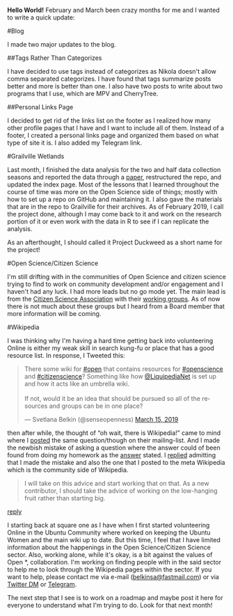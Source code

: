 <!--
.. title: March 2018 Update
.. slug: march-2018-update
.. date: 2019-03-20 16:37:44 UTC-04:00
.. tags: News, Grailville Wetlands, Open Science, Citizen Science, Wikipedia
.. category: 
.. link: 
.. description: 
.. type: text
-->

**Hello World!** February and March been crazy months for me and I wanted to write a quick update:

#Blog

I made two major updates to the blog.

##Tags Rather Than Categorizes

I have decided to use tags instead of categorizes as Nikola doesn't allow comma separated categorizes. I have found that tags summarize posts better and more is better than one. I also have two posts to write about two programs that I use, which are MPV and CherryTree.

##Personal Links Page

I decided to get rid of the links list on the footer as I realized how many other profile pages that I have and I want to include all of them. Instead of a footer, I created a personal links page and organized them based on what type of site it is. I also added my Telegram link.

#Grailville Wetlands

Last month, I finished the data analysis for the two and half data collection seasons and reported the data through a [paper](https://github.com/belkinsa/GrailvilleWetlands/blob/master/WetlandProjectPaper.pdf), restructured the repo, and updated the index page. Most of the lessons that I learned throughout the course of time was more on the Open Science side of things; mostly with how to set up a repo on GitHub and maintaining it. I also gave the materials that are in the repo to Grailville for their archives. As of February 2019, I call the project done, although I may come back to it and work on the research portion of it or even work with the data in R to see if I can replicate the analysis.

As an afterthought, I should called it Project Duckweed as a short name for the project!

#Open Science/Citizen Science

I'm still drifting with in the communities of Open Science and citizen science trying to find  to work on community development and/or engagement and I haven't had any luck. I had more leads but no go mode yet. The main lead is from the [Citizen Science Association](https://www.citizenscience.org/) with their [working groups](https://www.citizenscience.org/association/about/working-groups/). As of now there is not much about these groups but I heard from a Board member that more information will be coming.

#Wikipedia

I was thinking why I'm having a hard time getting back into volunteering Online is either my weak skill in search kung-fu or place that has a good resource list. In response, I Tweeted this:

<blockquote class="twitter-tweet"><p lang="en" dir="ltr">There some wiki for <a href="https://twitter.com/hashtag/open?src=hash&amp;ref_src=twsrc%5Etfw">#open</a> that contains resources for <a href="https://twitter.com/hashtag/openscience?src=hash&amp;ref_src=twsrc%5Etfw">#openscience</a> and <a href="https://twitter.com/hashtag/citizenscience?src=hash&amp;ref_src=twsrc%5Etfw">#citizenscience</a>? Something like how <a href="https://twitter.com/LiquipediaNet?ref_src=twsrc%5Etfw">@LiquipediaNet</a> is set up and how it acts like an umbrella wiki.<br><br> If not, would it be an idea that should be pursued so all of the resources and groups can be in one place?</p>&mdash; Svetlana Belkin (@senseopenness) <a href="https://twitter.com/senseopenness/status/1106612791283195904?ref_src=twsrc%5Etfw">March 15, 2019</a></blockquote> <script async src="https://platform.twitter.com/widgets.js" charset="utf-8"></script> 

then after while, the thought of “oh wait, there is Wikipedia!” came to mind where I [posted](https://lists.wikimedia.org/pipermail/wikimedia-l/2019-March/092024.html) the same question/though on their mailing-list. And I made the newbish mistake of asking a question where the answer could of been found from doing my homework as the [answer](https://lists.wikimedia.org/pipermail/wikimedia-l/2019-March/092026.html) stated. I [replied](https://lists.wikimedia.org/pipermail/wikimedia-l/2019-March/092027.html) admitting that I made the mistake and also the one that I posted to the meta Wikipedia which is the community side of Wikipedia.

>I will take on this advice and start working that on that. As a new contributor, I should take the advice of working on the low-hanging fruit rather than starting big.

[reply](https://lists.wikimedia.org/pipermail/wikimedia-l/2019-March/092027.html)

I starting back at square one as I have when I first started volunteering Online in the Ubuntu Community where worked on keeping the Ubuntu Women and the main wiki up to date. But this time, I feel that I have limited information about the happenings in the Open Science/Citizen Science sector. Also, working alone, while it's okay, is a bit against the values of Open *, collaboration. I'm working on finding people with in the said sector to help me to look through the Wikipedia pages within the sector. If you want to help, please contact me via e-mail (belkinsa@fastmail.com) or via [Twitter DM](https://twitter.com/senseopenness) or [Telegram](https://telegram.me/belkinsa).

The next step that I see is to work on a roadmap and maybe post it here for everyone to understand what I'm trying to do. Look for that next month!
